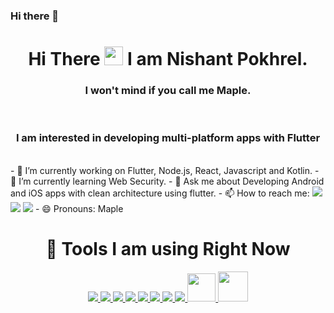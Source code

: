 ### Hi there 👋


<h1 align="center">Hi There <img src="https://raw.githubusercontent.com/MartinHeinz/MartinHeinz/master/wave.gif" width="30px"> I am Nishant Pokhrel.</h1>
<h3 align="center">I won't mind if you call me Maple.</h3>

<br/>

<h3 align="center">I am interested in developing multi-platform apps with Flutter</h3>

<br/>
- 🔭 I’m currently working on Flutter, Node.js, React, Javascript and Kotlin.
- 🌱 I’m currently learning Web Security.
- 💬 Ask me about Developing Android and iOS apps with clean architecture using flutter.
- 📫 How to reach me: <a href = "https://www.linkedin.com/in/nishant-pokhrel-572911217/"><img src="https://img.icons8.com/fluent/48/000000/linkedin.png"/></a>
<a href = "https://twitter.com/rawn_yeast"><img src="https://img.icons8.com/fluent/48/000000/twitter.png"/></a>
<a href = "https://www.instagram.com/n1shantxx"><img src="https://img.icons8.com/fluent/48/000000/instagram-new.png"/></a>
- 😄 Pronouns: Maple

<h1 align="center">🚀 Tools I am using Right Now</h1>

<p align="center">
    <a href="https://www.w3.org/html/" target="_blank"> <img src="https://img.icons8.com/color/48/000000/html-5.png"/> </a>
    <a href="https://www.w3schools.com/css/" target="_blank"> <img src="https://img.icons8.com/color/48/000000/css3.png"/> </a>
    <a href="https://www.dartlang.org" target="_blank"> <img src="https://img.icons8.com/color/48/000000/dart.png"/> </a>
    <a href="https://www.flutter.dev" target="_blank"> <img src="https://img.icons8.com/color/48/000000/flutter.png"/> </a>
    <a href="https://developer.mozilla.org/en-US/docs/Web/JavaScript" target="_blank"> <img src="https://img.icons8.com/color/48/000000/javascript.png"/> </a>
    <a href="https://www.mysql.com" target="_blank"> <img src="https://img.icons8.com/color/48/000000/mysql-logo.png"/> </a>
    <a href="https://www.mongodb.com" target="_blank"> <img src="https://img.icons8.com/color/48/000000/mongodb.png"/> </a>
    <a href="https://git-scm.com" target="_blank"> <img src="https://img.icons8.com/color/48/000000/git.png"/> </a>
    <a href="https://nodejs.org/" target="_blank"> <img width="45px" src="https://img.icons8.com/color/48/000000/nodejs.png"/> </a>
    <a href="https://getbootstrap.com/" target="_blank"> <img width="48px" src="https://img.icons8.com/color/48/000000/bootstrap.png"/> </a>
</p>

<br/>
